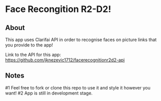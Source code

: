 # Face Recongition R2-D2!

## About

This app uses Clarifai API in order to recognise faces on picture links that you provide to the app!

Link to the API for this app: https://github.com/jknezevic1712/facerecognitionr2d2-api

## Notes
#1 Feel free to fork or clone this repo to use it and style it however you want!
#2 App is still in development stage.
